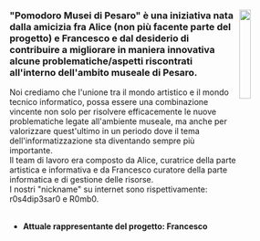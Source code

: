 <!-- # Il progetto -->

<div>
 <img align="right"  width="20%"  height="20%" src="https://avatars.githubusercontent.com/u/136621125?s=200&v=4">
 <h3>
  "Pomodoro Musei di Pesaro" è una iniziativa nata dalla amicizia fra Alice (non più facente parte del progetto) e Francesco e dal desiderio di contribuire a migliorare in maniera innovativa alcune problematiche/aspetti riscontrati all'interno dell'ambito  museale di Pesaro.<br>
 </h3>
 Noi crediamo che l'unione tra il mondo artistico e il mondo tecnico informatico, possa essere una combinazione vincente non solo per risolvere efficacemente le nuove problematiche legate all'ambiente museale, ma anche per valorizzare quest'ultimo in un periodo dove il tema dell'informatizzazione sta diventando sempre più importante.<br>
 Il team di lavoro era composto da Alice, curatrice della parte artistica e informativa e da Francesco curatore della parte informatica e di gestione delle risorse.<br> 
 I nostri "nickname" su internet sono rispettivamente: r0s4dip3sar0 e R0mb0.
 <br>
 <br>
 <ul>
   <li> <strong> Attuale rappresentante del progetto: Francesco </strong> </li>
 </ul>
</div>